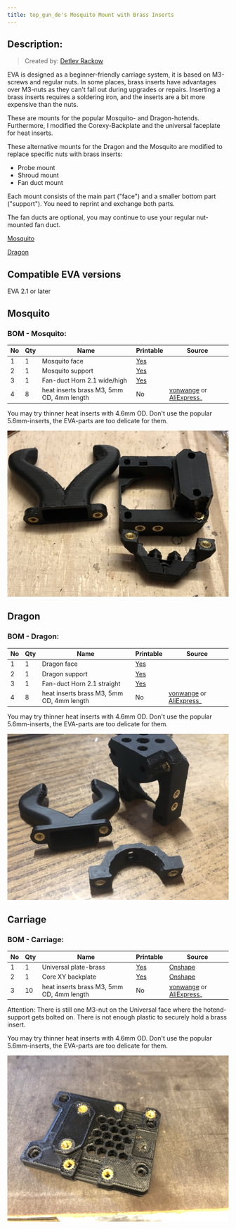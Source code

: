```yaml
---
title: top_gun_de's Mosquito Mount with Brass Inserts
---
```


## Description:
> Created by: [Detlev Rackow](https://github.com/top-gun)

EVA is designed as a beginner-friendly carriage system, it is based on M3-screws and regular nuts. In some places, brass inserts have advantages over M3-nuts as they can't fall out during upgrades or repairs. Inserting a brass inserts requires a soldering iron, and the inserts are a bit more expensive than the nuts.

These are mounts for the popular Mosquito- and Dragon-hotends. Furthermore, I modified the Corexy-Backplate and the universal faceplate for heat inserts.

These alternative mounts for the Dragon and the Mosquito are modified to replace specific nuts with brass inserts: 
- Probe mount
- Shroud mount
- Fan duct mount

Each mount consists of the main part ("face") and a smaller bottom part ("support"). You need to reprint and exchange both parts.

The fan ducts are optional, you may continue to use your regular nut-mounted fan duct. 

[Mosquito](#mosquito)

[Dragon](#dragon)

## Compatible EVA versions

EVA 2.1 or later

## Mosquito

### BOM - Mosquito:

| No | Qty | Name                                           | Printable | Source
| -- | --- | ---------------------------------------------- | --------- | -------
| 1  | 1   | Mosquito face                                  | [Yes](stl/Mosquito-face-inserts.stl) |
| 2  | 1   | Mosquito support                               | [Yes](stl/Mosquito-support-inserts.stl)        |
| 3  | 1   | Fan-duct Horn 2.1 wide/high                    | [Yes](stl/Duct-2.1-straight-wide-high-inserts.stl)       |
| 4  | 8   | heat inserts brass M3, 5mm OD, 4mm length      | No        | [vonwange](https://vonwange.com/product/100-pcs-abs-m3-inserts/) or [AliExpress](https://aliexpress.com/item/4000232858343.html)_

You may try thinner heat inserts with 4.6mm OD. Don't use the popular 5.6mm-inserts, the EVA-parts are too delicate for them.

![Mosquito](assets/Mosquito.JPG)

## Dragon
### BOM - Dragon:

| No | Qty | Name                                           | Printable | Source
| -- | --- | ---------------------------------------------- | --------- | -------
| 1  | 1   | Dragon face                                  | [Yes](stl/Dragon-face-insert.stl) |
| 2  | 1   | Dragon support                               | [Yes](stl/Dragon-support-insert.stl)        |
| 3  | 1   | Fan-duct Horn 2.1 straight                    | [Yes](stl/Duct-straight-insert.stl)       |
| 4  | 8   | heat inserts brass M3, 5mm OD, 4mm length      | No        | [vonwange](https://vonwange.com/product/100-pcs-abs-m3-inserts/) or [AliExpress](https://aliexpress.com/item/4000232858343.html)_

You may try thinner heat inserts with 4.6mm OD. Don't use the popular 5.6mm-inserts, the EVA-parts are too delicate for them.

![Dragon](assets/Dragon.JPG)

## Carriage
### BOM - Carriage:

| No | Qty | Name                                           | Printable | Source
| -- | --- | ---------------------------------------------- | --------- | -------
| 1  | 1   | Universal plate-brass                        | [Yes](stl/universal_face-heat-inserts.stl) | [Onshape](https://cad.onshape.com/documents/4c736c112ec9ef45421e31de/w/c02a56f6bc77ee01b6f9c24f/e/2f8dfb691df35724bb714008)
| 2  | 1   | Core XY backplate                            | [Yes](stl/back_corexy-heat-insert.stl)        |  [Onshape](https://cad.onshape.com/documents/31437c1daab8d8ec41ac3071/w/b1601359929e46e01b6f5ec3/e/7bfbcc4bf4555b088fce2dd3)
| 3  | 10 | heat inserts brass M3, 5mm OD, 4mm length      | No        | [vonwange](https://vonwange.com/product/100-pcs-abs-m3-inserts/) or [AliExpress](https://aliexpress.com/item/4000232858343.html)_

Attention: There is still one M3-nut on the Universal face where the hotend-support gets bolted on. There is not enough plastic to securely hold a brass insert.

You may try thinner heat inserts with 4.6mm OD. Don't use the popular 5.6mm-inserts, the EVA-parts are too delicate for them.

![Carriage](assets/Universal-faceplate.JPG)
